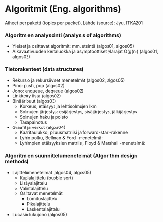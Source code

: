 # Algoritmit (Eng. algorithms)

Aiheet per paketti (topics per packet).
Lähde (source): Jyu, ITKA201

### Algoritmien analysointi (analysis of algorithms)
- Yleiset ja osittavat algoritmit: mm. etsintä (algos01, algos05)
- Aikavaativuuden kertaluokka ja asymptoottiset ylärajat O(g(n)) (algos01, algos02)

### Tietorakenteet (data structures)
- Rekursio ja rekursiiviset menetelmät (algos02, algos05)
- Pino: push, pop (algos02)
- Jono: enqueue, dequeue (algos02)
- Linkitetty lista (algos02)
- Binääripuut (algos03)
	- Korkeus, etäisyys ja lehtisolmujen lkm
	- Solmujen järjestys: esijärjestys, sisäjärjestys, jälkijärjestys
	- Solmujen haku ja poisto
	- Tasapainotus
- Graafit ja verkot (algos04)
	- Kaaritaulukko, pituusmatriisi ja forward-star -rakenne
	- Lyhin polku, Bellman & Ford -menetelmä: 
	- Lyhimpien etäisyyksien matriisi, Floyd & Marshall -menetelmä: 

### Algoritmien suunnittelumenetelmät (Algorithm design methods)
- Lajittelumenetelmät (algos04, algos05)
	- Kuplalajittelu (bubble sort)
	- Lisäyslajittelu
	- Valintalajittelu
	- Osittavat menetelmät
		- Lomituslajittelu
		- Pikalajittelu
		- Laskentalajittelu
- Lucasin lukujono (algos05)
